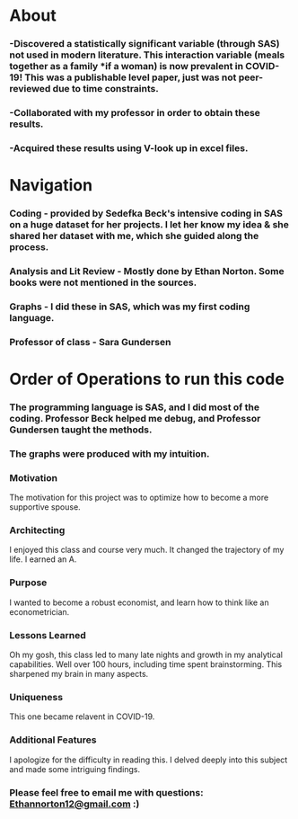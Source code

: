 # About

### -Discovered a statistically significant variable (through SAS) not used in modern literature. This interaction variable (meals together as a family *if a woman) is now prevalent in COVID-19! This was a publishable level paper, just was not peer-reviewed due to time constraints.
### -Collaborated with my professor in order to obtain these results. 
### -Acquired these results using V-look up in excel files.

# Navigation

### Coding - provided by Sedefka Beck's intensive coding in SAS on a huge dataset for her projects. I let her know my idea & she shared her dataset with me, which she guided along the process.
### Analysis and Lit Review - Mostly done by Ethan Norton. Some books were not mentioned in the sources.
### Graphs - I did these in SAS, which was my first coding language.
### Professor of class - Sara Gundersen


# Order of Operations to run this code

### The programming language is SAS, and I did most of the coding. Professor Beck helped me debug, and Professor Gundersen taught the methods.
### The graphs were produced with my intuition.

 
 ### Motivation 
 
The motivation for this project was to optimize how to become a more supportive spouse.
  
 ### Architecting 

I enjoyed this class and course very much. It changed the trajectory of my life. I earned an A.

### Purpose

I wanted to become a robust economist, and learn how to think like an econometrician.

### Lessons Learned

Oh my gosh, this class led to many late nights and growth in my analytical capabilities. Well over 100 hours, including time spent brainstorming. This sharpened my brain in many aspects.

### Uniqueness

This one became relavent in COVID-19.

### Additional Features

I apologize for the difficulty in reading this. I delved deeply into this subject and made some intriguing findings.

### Please feel free to email me with questions: Ethannorton12@gmail.com :)
